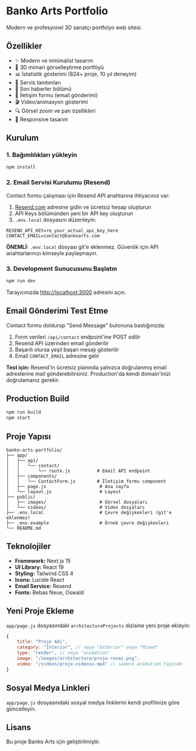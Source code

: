 # Banko Arts Portfolio

Modern ve profesyonel 3D sanatçı portfolyo web sitesi.

## Özellikler

- ✨ Modern ve minimalist tasarım
- 🎨 3D mimari görselleştirme portföyü
- 📊 İstatistik gösterimi (824+ proje, 10 yıl deneyim)
- 🎯 Servis tanıtımları
- 📰 Son haberler bölümü
- 📧 İletişim formu (email gönderimi)
- 🎬 Video/animasyon gösterimi
- 🔍 Görsel zoom ve pan özellikleri
- 📱 Responsive tasarım

## Kurulum

### 1. Bağımlılıkları yükleyin

```bash
npm install
```

### 2. Email Servisi Kurulumu (Resend)

Contact formu çalışması için Resend API anahtarına ihtiyacınız var:

1. [Resend.com](https://resend.com) adresine gidin ve ücretsiz hesap oluşturun
2. API Keys bölümünden yeni bir API key oluşturun
3. `.env.local` dosyasını düzenleyin:

```env
RESEND_API_KEY=re_your_actual_api_key_here
CONTACT_EMAIL=contact@bankoarts.com
```

**ÖNEMLİ:** `.env.local` dosyası git'e eklenmez. Güvenlik için API anahtarlarınızı kimseyle paylaşmayın.

### 3. Development Sunucusunu Başlatın

```bash
npm run dev
```

Tarayıcınızda [http://localhost:3000](http://localhost:3000) adresini açın.

## Email Gönderimi Test Etme

Contact formu doldurup "Send Message" butonuna bastığınızda:

1. Form verileri `/api/contact` endpoint'ine POST edilir
2. Resend API üzerinden email gönderilir
3. Başarılı olursa yeşil başarı mesajı gösterilir
4. Email `CONTACT_EMAIL` adresine gelir

**Test için:** Resend'in ücretsiz planında yalnızca doğrulanmış email adreslerine mail gönderebilirsiniz. Production'da kendi domain'inizi doğrulamanız gerekir.

## Production Build

```bash
npm run build
npm start
```

## Proje Yapısı

```
banko-arts-portfolio/
├── app/
│   ├── api/
│   │   └── contact/
│   │       └── route.js          # Email API endpoint
│   ├── components/
│   │   └── ContactForm.js        # İletişim formu component
│   ├── page.js                    # Ana sayfa
│   └── layout.js                  # Layout
├── public/
│   ├── images/                    # Görsel dosyaları
│   └── videos/                    # Video dosyaları
├── .env.local                     # Çevre değişkenleri (git'e eklenmez)
├── .env.example                   # Örnek çevre değişkenleri
└── README.md
```

## Teknolojiler

- **Framework:** Next.js 15
- **UI Library:** React 19
- **Styling:** Tailwind CSS 4
- **Icons:** Lucide React
- **Email Service:** Resend
- **Fonts:** Bebas Neue, Oswald

## Yeni Proje Ekleme

`app/page.js` dosyasındaki `architectureProjects` dizisine yeni proje ekleyin:

```javascript
{
    title: "Proje Adı",
    category: "Interior", // veya "Exterior" veya "Mixed"
    type: "render", // veya "animation"
    image: "/images/architecture/proje-resmi.png",
    video: "/videos/proje-videosu.mp4" // sadece animation tipinde
}
```

## Sosyal Medya Linkleri

`app/page.js` dosyasındaki sosyal medya linklerini kendi profilinize göre güncelleyin.

## Lisans

Bu proje Banko Arts için geliştirilmiştir.
